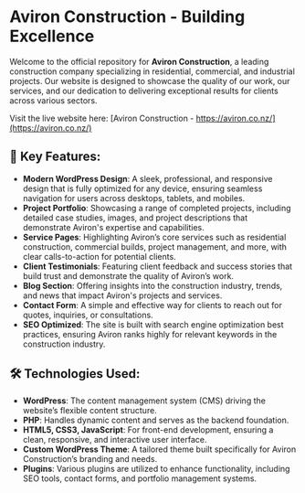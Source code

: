 # Aviron Construction - Building Excellence

Welcome to the official repository for **Aviron Construction**, a leading construction company specializing in residential, commercial, and industrial projects. Our website is designed to showcase the quality of our work, our services, and our dedication to delivering exceptional results for clients across various sectors.

Visit the live website here: [Aviron Construction - https://aviron.co.nz/](https://aviron.co.nz/)

## 🌟 Key Features:
- **Modern WordPress Design**: A sleek, professional, and responsive design that is fully optimized for any device, ensuring seamless navigation for users across desktops, tablets, and mobiles.
- **Project Portfolio**: Showcasing a range of completed projects, including detailed case studies, images, and project descriptions that demonstrate Aviron's expertise and capabilities.
- **Service Pages**: Highlighting Aviron’s core services such as residential construction, commercial builds, project management, and more, with clear calls-to-action for potential clients.
- **Client Testimonials**: Featuring client feedback and success stories that build trust and demonstrate the quality of Aviron’s work.
- **Blog Section**: Offering insights into the construction industry, trends, and news that impact Aviron's projects and services.
- **Contact Form**: A simple and effective way for clients to reach out for quotes, inquiries, or consultations.
- **SEO Optimized**: The site is built with search engine optimization best practices, ensuring Aviron ranks highly for relevant keywords in the construction industry.

## 🛠 Technologies Used:
- **WordPress**: The content management system (CMS) driving the website’s flexible content structure.
- **PHP**: Handles dynamic content and serves as the backend foundation.
- **HTML5, CSS3, JavaScript**: For front-end development, ensuring a clean, responsive, and interactive user interface.
- **Custom WordPress Theme**: A tailored theme built specifically for Aviron Construction’s branding and needs.
- **Plugins**: Various plugins are utilized to enhance functionality, including SEO tools, contact forms, and portfolio management systems.
